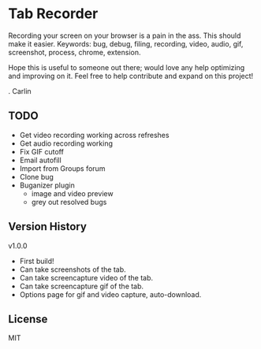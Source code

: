 # Tab Recorder
Recording your screen on your browser is a pain in the ass. This should make it easier.
Keywords: bug, debug, filing, recording, video, audio, gif, screenshot, process, chrome, extension.

Hope this is useful to someone out there; would love any help optimizing and improving on it. Feel free to help contribute and expand on this project!


. Carlin

## TODO
 - Get video recording working across refreshes
 - Get audio recording working
 - Fix GIF cutoff
 - Email autofill
 - Import from Groups forum
 - Clone bug
 - Buganizer plugin
     - image and video preview
     - grey out resolved bugs

## Version History
v1.0.0
 - First build!
 - Can take screenshots of the tab.
 - Can take screencapture video of the tab.
 - Can take screencapture gif of the tab.
 - Options page for gif and video capture, auto-download.

## License
MIT
